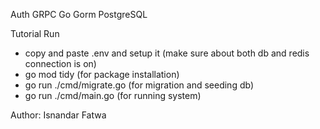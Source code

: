 Auth GRPC Go Gorm PostgreSQL

Tutorial Run
- copy and paste .env and setup it (make sure about both db and redis connection is on)
- go mod tidy (for package installation)
- go run ./cmd/migrate.go (for migration and seeding db)
- go run ./cmd/main.go (for running system)

Author: Isnandar Fatwa
